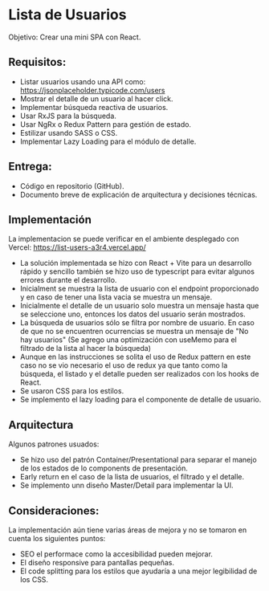 # Lista de Usuarios

Objetivo: Crear una mini SPA con React.

## Requisitos:

- Listar usuarios usando una API como: https://jsonplaceholder.typicode.com/users
- Mostrar el detalle de un usuario al hacer click.
- Implementar búsqueda reactiva de usuarios.
- Usar RxJS para la búsqueda.
- Usar NgRx o Redux Pattern para gestión de estado.
- Estilizar usando SASS o CSS.
- Implementar Lazy Loading para el módulo de detalle.

## Entrega:

- Código en repositorio (GitHub).
- Documento breve de explicación de arquitectura y decisiones técnicas.

## Implementación

La implementacion se puede verificar en el ambiente desplegado con Vercel:
https://list-users-a3r4.vercel.app/

- La solución implementada se hizo con React + Vite para un desarrollo rápido y sencillo
  también se hizo uso de typescript para evitar algunos errores durante el desarrollo.
- Inicialment se muestra la lista de usuario con el endpoint proporcionado y en caso de tener una lista vacia se muestra un mensaje.
- Inicialmente el detalle de un usuario solo muestra un mensaje hasta que se seleccione uno, entonces los datos del usuario serán mostrados.
- La búsqueda de usuarios sólo se filtra por nombre de usuario. En caso de que no se encuentren ocurrencias se muestra un mensaje de "No hay usuarios" (Se agrego una optimización con useMemo para el filtrado de la lista al hacer la búsqueda)
- Aunque en las instrucciones se solita el uso de Redux pattern en este caso no se vio necesario el uso de redux ya que tanto como la búsqueda, el listado y el detalle pueden ser realizados con los hooks de React.
- Se usaron CSS para los estilos.
- Se implemento el lazy loading para el componente de detalle de usuario.

## Arquitectura

Algunos patrones usuados:

- Se hizo uso del patrón Container/Presentational para separar el manejo de los estados de lo components de presentación.
- Early return en el caso de la lista de usuarios, el filtrado y el detalle.
- Se implemento unn diseño Master/Detail para implementar la UI.

## Consideraciones:

La implementación aún tiene varias áreas de mejora y no se tomaron en cuenta los siguientes puntos:

- SEO el performace como la accesibilidad pueden mejorar.
- El diseño responsive para pantallas pequeñas.
- El code splitting para los estilos que ayudaría a una mejor legibilidad de los CSS.
